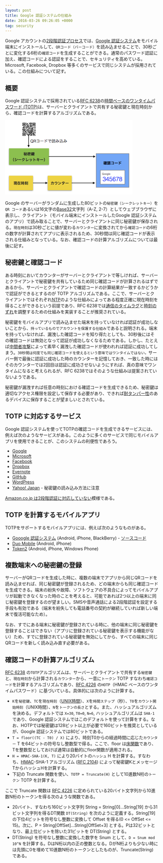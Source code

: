 ```yaml
---
layout: post
title: Google 認証システムの仕組み
date: 2016-03-26 09:26:05 +0000
tag: security
---
```

Google アカウントの[2段階認証プロセス](https://www.google.co.jp/intl/ja/landing/2step/)では、[Google 認証システム](https://support.google.com/accounts/answer/1066447?hl=ja)をモバイル端末にインストールして、```QRコード（バーコード）```を読み込ませることで、30秒ごとに変化する6桁の```確認コード```を生成することができる。通常のパスワード認証に加え、確認コードによる認証をすることで、セキュリティを高めている。Microsoft, Facebook, Dropbox 等多くのサービスで同じシステムが採用されている。この仕組みについて記す。

## 概要 ##

Google 認証システムで採用されている[RFC 6238](http://tools.ietf.org/html/rfc6238)の[時間ベースのワンタイムパスワード (TOTP)](https://en.wikipedia.org/wiki/Time-based_One-time_Password_Algorithm)は、サーバーとクライアントで共有する秘密鍵と現在時刻から、確認コードを計算するアルゴリズムである。

![Google 認証システム](/img/20160326-google-auth.png)

Google  のサーバーがランダムに生成した80ビットの```秘密鍵（シークレットキー）```を```QR コード```あるいは16文字の[Base32](https://en.wikipedia.org/wiki/Base32)文字列（A-Z, 2-7）としてウェブブラウザに表示し、クライアント（モバイル端末にインストールしたGoogle 認証システムのアプリ）で読み取ることで、サーバーとクライアントに同じ秘密鍵が保存される。```現在時刻```は30秒ごとに値が変わる```カウンター```に変換されてから```確認コード```の6桁の数字が計算されてアプリに表示されるため、30秒間は同じ確認コードが表示される仕組みとなっている。なお、確認コードの計算アルゴリズムについては最後に記す。

## 秘密鍵と確認コード ##

ある時刻においてカウンターがサーバーとクライアントで等しければ、サーバーとクライアントで秘密鍵を共有しているため同じ確認コードが計算されるはずであるから、サーバーとクライアントで確認コードの計算結果が一致するかどうかで認証ができるとするのが TOTP アルゴリズムである。ここで、サーバーとクライアントではそれぞれ[NTP](https://ja.wikipedia.org/wiki/Network_Time_Protocol)のような仕組みによってある程度正確に現在時刻を得ることができるという前提であり、RFC 6238では[通信のタイムラグ](http://tools.ietf.org/html/rfc6238#section-5.2)と[時刻のずれ](http://tools.ietf.org/html/rfc6238#section-6)を調整するための仕組みを実装することが推奨されている。

秘密鍵をモバイルアプリで読み込ませた端末を持っていなければ認証が成功しないことから、```持っているものでアカウントを保護する仕組み```であると説明される。端末を持っていなければ、漏洩した確認コードを知り得たとしても、30秒後にはその確認コードは無効となって認証が成功しなくなるためである。しかし、たとえば[中間者攻撃](https://ja.wikipedia.org/wiki/%E4%B8%AD%E9%96%93%E8%80%85%E6%94%BB%E6%92%83)によって素早く漏洩した確認コードが使われれば認証に成功してしまう。```30秒間は何度でも同じ確認コードを使えるという意味ではワンタイムではない。```サーバー側で最後に認証に成功した時のカウンターを記憶しておき、一致した時にはそのカウンターでは2回目は認証に成功させないようにすれば、真の意味でワンタイムになると考えられるが、RFC 6238ではそのような仕組みは提案されていないようである。

秘密鍵が漏洩すれば任意の時刻における確認コードを生成できるため、秘密鍵は適切なアクセス権限を設定して保存する必要があり、できれば[耐タンパー性](https://en.wikipedia.org/wiki/Tamper_resistance)のあるデバイスに保存することが望ましいとされている。

## TOTP に対応するサービス ##

Google 認証システムを使ってTOTPの確認コードを生成できるサービスには、例えば次のようなサービスがある。このように多くのサービスで同じモバイルアプリを使用できることが、このシステムの利便性であろう。

- [Google](https://www.google.co.jp/intl/ja/landing/2step/)
- [Microsoft](http://windows.microsoft.com/ja-jp/windows/two-step-verification-faq)
- [Facebook](http://bey.jp/?p=9484)
- [Dropbox](https://www.dropbox.com/ja/help/363)
- [Evernote](https://evernote.com/intl/jp/contact/support/info/2fa/)
- [GitHub](https://help.github.com/articles/configuring-two-factor-authentication-via-a-totp-mobile-app/)
- [WordPress](https://wordpress.org/plugins/two-factor-authentication/)
- [Yahoo! Japan](https://hanakomachi.wordpress.com/2014/09/29/yahoo-googleauthenticator/) - 秘密鍵の読み込み方法に注意

[Amazon.co.jp は2段階認証に対応していない](http://ischool.co.jp/2015-11-13/)模様である。

## TOTP を計算するモバイルアプリ ##

TOTPをサポートするモバイルアプリには、例えば次のようなものがある。

- [Gooogle 認証システム](https://support.google.com/accounts/answer/1066447?hl=ja) (Android, iPhone, BlackBerry) - [ソースコード](https://github.com/google/google-authenticator)
- [Duo Mobile](https://guide.duo.com/third-party-accounts) (Android, iPhone)
- [Token2](https://token2.com/?content=mobileapp) (Android, iPhone, Windows Phone)

## 複数端末への秘密鍵の登録 ##

サーバーがQRコードを生成した時に、複数の端末でアプリから同じQRコードを読み込ませれば、同じ秘密鍵が登録されるため、どの端末からも同じ確認コードを生成できる。端末の紛失や故障、ソフトウェアの不具合によってモバイルアプリが起動できなくなった時のことを考えると、可能であれば2つ以上の端末に同じ秘密鍵を登録するのが望ましい。SMSや音声通話による2段階認証を設定する手段も有効である（端末を紛失しても電話番号の契約が継続していれば新しい端末で復活可能なため）。

なお、すでにある端末に秘密鍵が登録されている時に、他の端末に同じ秘密鍵を登録することはできない（アプリに登録されている秘密鍵を表示する機能がない）ため、すでに登録されている秘密鍵を無効にしてから、すべての端末に同じQRコードを新しく読み込み直す必要がある。

## 確認コードの計算アルゴリズム ##

[RFC 6238](http://tools.ietf.org/html/rfc6238) の```TOTP```アルゴリズムは、サーバーとクライアントで共有する```秘密鍵```と、```現在時刻```から計算される```カウンター```から、一意に```トークン``` TOTP すなわち```確認コード```を計算するアルゴリズムであり、[RFC 4226](https://tools.ietf.org/html/rfc4226) の```HOTP```（HMAC ベースのワンタイムパスワード）に基づいている。具体的には次のように計算する。

- ```K```を```秘密鍵```、```TC```を```現在時刻```（[UNIX時間](https://ja.wikipedia.org/wiki/UNIX%E6%99%82%E9%96%93)）、```X```を```時間ステップ```（秒）、```T0```を```カウント開始時刻```（UNIX時間）、```N```を```トークンの長さ```とする。また、ハッシュアルゴリズムを決める。デフォルトでは ```X=30```, ```T0=0```, ```N=6```, ハッシュアルゴリズムは ```SHA-1``` であり、Google 認証システムではこのデフォルトを使って計算をする。なお、HOTPでは秘密鍵は128ビット以上が必要で160ビットを推奨としているが、Google 認証システムでは80ビットである。
- ```T = floor((TC - T0) / X)``` により、時刻T0からの経過時間に応じた```カウンター``` T を64ビットの符号なし整数型で得る。ここで、floor は[床関数](https://ja.wikipedia.org/wiki/%E5%BA%8A%E9%96%A2%E6%95%B0%E3%81%A8%E5%A4%A9%E4%BA%95%E9%96%A2%E6%95%B0)であり、Tを整数型としておけば通常は自動的にfloor関数が適用される。
- ```H = HMAC-SHA-1(K, T)``` により20バイトの```ハッシュ``` H を計算する。すなわち、[HMAC](https://ja.wikipedia.org/wiki/HMAC)-SHA-1 アルゴリズム ([RFC 2104](https://tools.ietf.org/html/rfc2104)) によって秘密鍵KとメッセージTからハッシュHを計算する。
- 下記の Truncate 関数を使い、```TOTP = Truncate(H)``` として10進数N桁の```トークン``` TOTP を計算する。

ここで Truncate 関数は [RFC 4226](https://tools.ietf.org/html/rfc4226) に定められている20バイト文字列から10進数N桁のトークンを得る次のような関数である。

- 20バイト、すなわち160ビット文字列 String = String[0]...String[19] から31ビット文字列を得るDT関数 ```DT(String)``` を次のように定義する。String[19] の下位4ビットを符号なし整数に変換して Offset を得る(0 <= OffSet <= 15)。次に、P = String[OffSet]...String[OffSet+3] とする。Pは32ビットとなり、最上位ビットを除いた31ビットを DT(String) とする。
- DT(String) を符号なし整数に変換した数字を Snum として、```D = Snum mod 10^N``` を計算する。DはN桁以内の正の整数となる。DがN桁よりも少ない時には先頭に0を埋めて10進数N桁のトークンとしたものが、Truncate(String) である。

